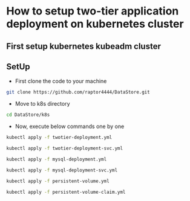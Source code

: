 # How to setup two-tier application deployment on kubernetes cluster

## First setup kubernetes kubeadm cluster

## SetUp

- First clone the code to your machine

```bash
git clone https://github.com/raptor4444/DataStore.git
```

- Move to k8s directory

```bash
cd DataStore/k8s
```

- Now, execute below commands one by one

```bash
kubectl apply -f twotier-deployment.yml
```

```bash
kubectl apply -f twotier-deployment-svc.yml
```

```bash
kubectl apply -f mysql-deployment.yml
```

```bash
kubectl apply -f mysql-deployment-svc.yml
```

```bash
kubectl apply -f persistent-volume.yml
```

```bash
kubectl apply -f persistent-volume-claim.yml
```
